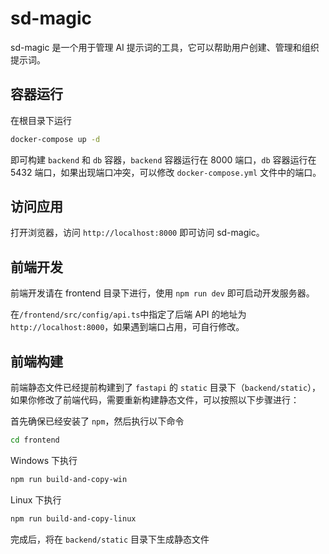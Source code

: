# sd-magic

sd-magic 是一个用于管理 AI 提示词的工具，它可以帮助用户创建、管理和组织提示词。

## 容器运行

在根目录下运行

```bash
docker-compose up -d
```

即可构建 `backend` 和 `db` 容器，`backend` 容器运行在 8000 端口，`db` 容器运行在 5432 端口，如果出现端口冲突，可以修改 `docker-compose.yml` 文件中的端口。

## 访问应用

打开浏览器，访问 `http://localhost:8000` 即可访问 sd-magic。

## 前端开发

前端开发请在 frontend 目录下进行，使用 `npm run dev` 即可启动开发服务器。

在`/frontend/src/config/api.ts`中指定了后端 API 的地址为`http://localhost:8000`，如果遇到端口占用，可自行修改。

## 前端构建

前端静态文件已经提前构建到了 `fastapi` 的 `static` 目录下（`backend/static`），如果你修改了前端代码，需要重新构建静态文件，可以按照以下步骤进行：

首先确保已经安装了 `npm`，然后执行以下命令

```bash
cd frontend
```

Windows 下执行

```bash
npm run build-and-copy-win
```

Linux 下执行

```bash
npm run build-and-copy-linux
```

完成后，将在 `backend/static` 目录下生成静态文件
